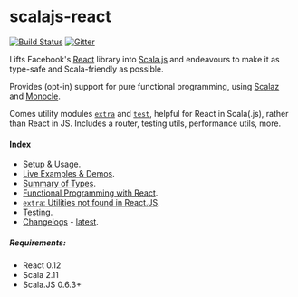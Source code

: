 scalajs-react
=============

[![Build Status](https://travis-ci.org/japgolly/scalajs-react.svg?branch=master)](https://travis-ci.org/japgolly/scalajs-react)
[![Gitter](https://badges.gitter.im/Join%20Chat.svg)](https://gitter.im/japgolly/scalajs-react?utm_source=badge&utm_medium=badge&utm_campaign=pr-badge&utm_content=badge)

Lifts Facebook's [React](https://facebook.github.io/react/) library into [Scala.js](http://www.scala-js.org/) and endeavours to make it as type-safe and Scala-friendly as possible.

Provides (opt-in) support for pure functional programming, using [Scalaz](https://github.com/scalaz/scalaz) and [Monocle](https://github.com/julien-truffaut/Monocle).

Comes utility modules [`extra`](extra/) and [`test`](test/), helpful for React in Scala(.js), rather than React in JS.
Includes a router, testing utils, performance utils, more.

#### Index

- [Setup & Usage](doc/USAGE.md).
- [Live Examples & Demos](https://japgolly.github.io/scalajs-react/).
- [Summary of Types](doc/TYPES.md).
- [Functional Programming with React](doc/FP.md).
- [`extra`: Utilities not found in React.JS](extra/README.md).
- [Testing](test/README.md).
- [Changelogs](doc/) - [latest](doc/CHANGELOG-0.9.md).

##### Requirements:
* React 0.12
* Scala 2.11
* Scala.JS 0.6.3+
